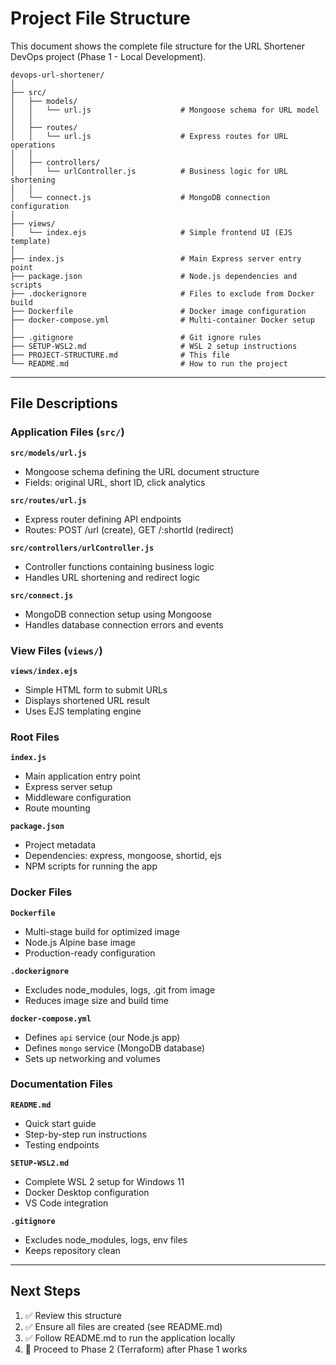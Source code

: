 # Project File Structure

This document shows the complete file structure for the URL Shortener DevOps project (Phase 1 - Local Development).

```
devops-url-shortener/
│
├── src/
│   ├── models/
│   │   └── url.js                    # Mongoose schema for URL model
│   │
│   ├── routes/
│   │   └── url.js                    # Express routes for URL operations
│   │
│   ├── controllers/
│   │   └── urlController.js          # Business logic for URL shortening
│   │
│   └── connect.js                    # MongoDB connection configuration
│
├── views/
│   └── index.ejs                     # Simple frontend UI (EJS template)
│
├── index.js                          # Main Express server entry point
├── package.json                      # Node.js dependencies and scripts
├── .dockerignore                     # Files to exclude from Docker build
├── Dockerfile                        # Docker image configuration
├── docker-compose.yml                # Multi-container Docker setup
│
├── .gitignore                        # Git ignore rules
├── SETUP-WSL2.md                     # WSL 2 setup instructions
├── PROJECT-STRUCTURE.md              # This file
└── README.md                         # How to run the project

```

---

## File Descriptions

### Application Files (`src/`)

**`src/models/url.js`**
- Mongoose schema defining the URL document structure
- Fields: original URL, short ID, click analytics

**`src/routes/url.js`**
- Express router defining API endpoints
- Routes: POST /url (create), GET /:shortId (redirect)

**`src/controllers/urlController.js`**
- Controller functions containing business logic
- Handles URL shortening and redirect logic

**`src/connect.js`**
- MongoDB connection setup using Mongoose
- Handles database connection errors and events

### View Files (`views/`)

**`views/index.ejs`**
- Simple HTML form to submit URLs
- Displays shortened URL result
- Uses EJS templating engine

### Root Files

**`index.js`**
- Main application entry point
- Express server setup
- Middleware configuration
- Route mounting

**`package.json`**
- Project metadata
- Dependencies: express, mongoose, shortid, ejs
- NPM scripts for running the app

### Docker Files

**`Dockerfile`**
- Multi-stage build for optimized image
- Node.js Alpine base image
- Production-ready configuration

**`.dockerignore`**
- Excludes node_modules, logs, .git from image
- Reduces image size and build time

**`docker-compose.yml`**
- Defines `api` service (our Node.js app)
- Defines `mongo` service (MongoDB database)
- Sets up networking and volumes

### Documentation Files

**`README.md`**
- Quick start guide
- Step-by-step run instructions
- Testing endpoints

**`SETUP-WSL2.md`**
- Complete WSL 2 setup for Windows 11
- Docker Desktop configuration
- VS Code integration

**`.gitignore`**
- Excludes node_modules, logs, env files
- Keeps repository clean

---

## Next Steps

1. ✅ Review this structure
2. ✅ Ensure all files are created (see README.md)
3. ✅ Follow README.md to run the application locally
4. 🚀 Proceed to Phase 2 (Terraform) after Phase 1 works
